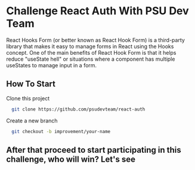 
# Challenge React Auth With PSU Dev Team

React Hooks Form (or better known as React Hook Form) is a third-party library that makes it easy to manage forms in React using the Hooks concept. One of the main benefits of React Hook Form is that it helps reduce "useState hell" or situations where a component has multiple useStates to manage input in a form.



## How To Start

Clone this project

```bash
  git clone https://github.com/psudevteam/react-auth
```


Create a new branch

```bash
  git checkout -b improvement/your-name
```

## After that proceed to start participating in this challenge, who will win? Let's see

